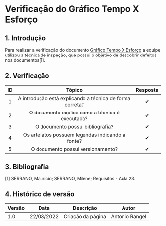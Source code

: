 # Verificação do Gráfico Tempo X Esforço
## 1. Introdução
Para realizar a verificação do documento [Gráfico Tempo X Esforço](../../elicitacao/tecnicas-priorizacao/grafico-esforco-tempo.md) a equipe utilizou a técnica de inspeção, que possui o objetivo de descobrir defeitos nos documentos[1]. 



## 2. Verificação
|  ID  |                                    Tópico                             |   Resposta    |
| :--: | :-------------------------------------------------------------------: | :-----------: |
|  1   | A introdução está explicando a técnica de forma correta?              |      ✔        | 
|  2   | O documento explica como a técnica é executada?                       |      ✔        |
|  3   | O documento possui bibliografia?                                      |      ✔        |
|  4   | Os artefatos possuem legendas indicando a fonte?                      |      ✔        |
|  5   | O documento possui versionamento?                                     |      ✔        |

## 3. Bibliografia
[1] SERRANO, Maurício; SERRANO, Milene; Requisitos - Aula 23.

## 4. Histórico de versão

| Versão | Data       | Descrição         | Autor          |
| ------ | ---------- | ----------------- | -------------- |
| 1.0    | 22/03/2022 | Criação da página | Antonio Rangel |
